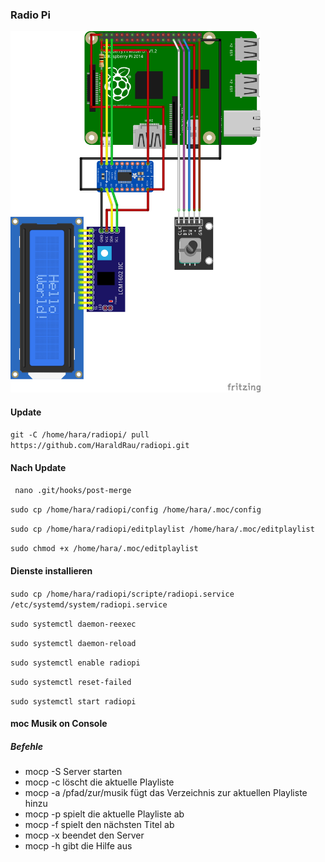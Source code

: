 <h3>Radio Pi</h3>

<img src="bilder/RadioPiKY040_Steckplatine.png" width="400">

<h4>Update</h4>
<p><code>git -C /home/hara/radiopi/ pull https://github.com/HaraldRau/radiopi.git</code></p>
<h4>Nach Update</h4>
<p><code> nano .git/hooks/post-merge</code></p>
<p><code>sudo cp /home/hara/radiopi/config /home/hara/.moc/config</code></p>
<p><code>sudo cp /home/hara/radiopi/editplaylist /home/hara/.moc/editplaylist</code></p>
<p><code>sudo chmod +x /home/hara/.moc/editplaylist</code></p>
<h4>Dienste installieren</h4>
<p><code>sudo cp /home/hara/radiopi/scripte/radiopi.service /etc/systemd/system/radiopi.service</code></p>
<p><code>sudo systemctl daemon-reexec</code></p>
<p><code>sudo systemctl daemon-reload</code></p>
<p><code>sudo systemctl enable radiopi</code></p>
<p><code>sudo systemctl reset-failed</code></p>
<p><code>sudo systemctl start radiopi</code></p>
<h4>moc Musik on Console</h4>
<h5>Befehle</h5>
<ul>
  <li>mocp -S Server starten</li>
  <li>mocp -c löscht die aktuelle Playliste</li>
  <li>mocp -a /pfad/zur/musik fügt das Verzeichnis zur aktuellen Playliste hinzu</li>
  <li>mocp -p spielt die aktuelle Playliste ab</li>
  <li>mocp -f spielt den nächsten Titel ab</li>
  <li>mocp -x beendet den Server</li>
  <li>mocp -h gibt die Hilfe aus</li>
</ul>
